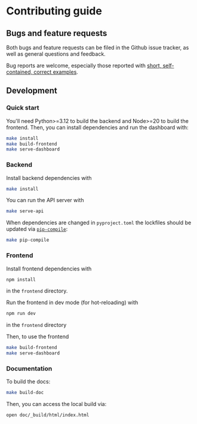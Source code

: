 # Contributing guide

## Bugs and feature requests

Both bugs and feature requests can be filed in the Github issue tracker, as well as general questions and feedback.

Bug reports are welcome, especially those reported with [short, self-contained, correct examples](http://sscce.org/).

## Development

### Quick start

You'll need Python>=3.12 to build the backend and Node>=20 to build the frontend. Then, you can install dependencies and run the dashboard with:
```sh
make install
make build-frontend
make serve-dashboard
```

### Backend

Install backend dependencies with
```sh
make install
```

You can run the API server with
```sh
make serve-api
```

When dependencies are changed in `pyproject.toml` the lockfiles should be updated via [`pip-compile`](https://github.com/jazzband/pip-tools):
```sh
make pip-compile
```

### Frontend

Install frontend dependencies with
```sh
npm install
```
in the `frontend` directory.

Run the frontend in dev mode (for hot-reloading) with
```sh
npm run dev
```
in the `frontend` directory


Then, to use the frontend
```sh
make build-frontend
make serve-dashboard
```

### Documentation

To build the docs:
```sh
make build-doc
```

Then, you can access the local build via:
```sh
open doc/_build/html/index.html
```
